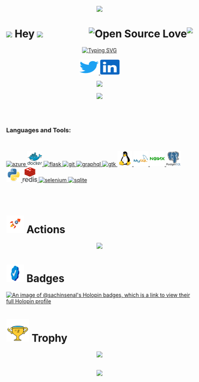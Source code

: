 <!-- Wave -->

<!--  https://github.com/kyechan99/capsule-render  -->


<p align="center">
    <img src="https://capsule-render.vercel.app/api?type=Waving&color=timeGradient&height=160&animation=fadeIn&section=header&text=sachinsenal0x64&fontSize=40&fontAlignY=35"/>  
</p>



<!-- Greeting Section -->


<!-- Open Source Badge SVG =  https://github.com/ellerbrock/open-source-badges-->

<!--  Profile Views Counter =  https://github.com/antonkomarev/github-profile-views-counter-->

<!-- Handshake.gif have in /sachinsenal0x64/assets/ folder in this repo -->



# <img src="https://media.giphy.com/media/mGcNjsfWAjY5AEZNw6/giphy.gif" width="50"> Hey <img width="80px" src="https://cdn.jsdelivr.net/gh/sachinsenal0x64/sachinsenal0x64/assets/Handshake.gif"/> <img align="right" src="https://komarev.com/ghpvc/?username=sachinsenal0x64&style=flat&color=blue&label=PROFILE+VIEWS"/>  <img align="right" src="https://badges.frapsoft.com/os/v1/open-source.svg?v=103" alt="Open Source Love">  




<!-- Welcome -->


<!-- https://github.com/DenverCoder1/readme-typing-svg-->


<div align="center">
  <a href="#"><img src="https://readme-typing-svg.demolab.com?font=Satisfy&size=30&pause=1000&color=00B4F7&center=true&vCenter=true&width=900&lines=print(%22Hello%2C%20World!%22);👋Hi+there,I'm+Sachin;I+do+open+source 🍕" alt="Typing SVG"/></a> 
</div>


<br>

<!-- Social -->


<!-- all svgs have in assets folder -->


<div align="center">

   <a href="https://twitter.com/_sachinsenal">
  <img src="/assets/twitter.svg" width="52" height="40" alt="Twitter Profile">
</a>

<a href="https://www.linkedin.com/in/sachin-senal/">
  <img src="/assets/linkedin.svg" width="52" height="40" alt="Linkedin Profile">
</a>
<br>
<p align="center"><img src="https://www.animatedimages.org/data/media/562/animated-line-image-0429.gif" width="400px"/></p>
 
    
</div>

<!-- Snake Graph -->

<!-- Get YML File From .github Folder After Run using Github Actions -->  <!-- or https://dev.to/mishmanners/how-to-enable-github-actions-on-your-profile-readme-for-a-contribution-graph-4l66-->

<p align="center"><img src="https://cdn.jsdelivr.net/gh/sachinsenal0x64/sachinsenal0x64/assets/github-contribution-grid-snake.svg"/></p> 


<br><br>


<p align="left">
</p>

<h3 align="left">Languages and Tools:</h3>
<br>
<p align="left"> <a href="https://azure.microsoft.com/en-in/" target="_blank" rel="noreferrer"> <img src="https://www.vectorlogo.zone/logos/microsoft_azure/microsoft_azure-icon.svg" alt="azure" width="40" height="40"/> </a> <a href="https://www.docker.com/" target="_blank" rel="noreferrer"> <img src="https://raw.githubusercontent.com/devicons/devicon/master/icons/docker/docker-original-wordmark.svg" alt="docker" width="40" height="40"/> </a> <a href="https://flask.palletsprojects.com/" target="_blank" rel="noreferrer"> <img src="https://www.vectorlogo.zone/logos/pocoo_flask/pocoo_flask-icon.svg" alt="flask" width="40" height="40"/> </a> <a href="https://git-scm.com/" target="_blank" rel="noreferrer"> <img src="https://www.vectorlogo.zone/logos/git-scm/git-scm-icon.svg" alt="git" width="40" height="40"/> </a> <a href="https://graphql.org" target="_blank" rel="noreferrer"> <img src="https://www.vectorlogo.zone/logos/graphql/graphql-icon.svg" alt="graphql" width="40" height="40"/> </a> <a href="https://www.gtk.org/" target="_blank" rel="noreferrer"> <img src="https://upload.wikimedia.org/wikipedia/commons/7/71/GTK_logo.svg" alt="gtk" width="40" height="40"/> </a> <a href="https://www.linux.org/" target="_blank" rel="noreferrer"> <img src="https://raw.githubusercontent.com/devicons/devicon/master/icons/linux/linux-original.svg" alt="linux" width="40" height="40"/> </a> <a href="https://www.mysql.com/" target="_blank" rel="noreferrer"> <img src="https://raw.githubusercontent.com/devicons/devicon/master/icons/mysql/mysql-original-wordmark.svg" alt="mysql" width="40" height="40"/> </a> <a href="https://www.nginx.com" target="_blank" rel="noreferrer"> <img src="https://raw.githubusercontent.com/devicons/devicon/master/icons/nginx/nginx-original.svg" alt="nginx" width="40" height="40"/> </a> <a href="https://www.postgresql.org" target="_blank" rel="noreferrer"> <img src="https://raw.githubusercontent.com/devicons/devicon/master/icons/postgresql/postgresql-original-wordmark.svg" alt="postgresql" width="40" height="40"/> </a> <a href="https://www.python.org" target="_blank" rel="noreferrer"> <img src="https://raw.githubusercontent.com/devicons/devicon/master/icons/python/python-original.svg" alt="python" width="40" height="40"/> </a> <a href="https://redis.io" target="_blank" rel="noreferrer"> <img src="https://raw.githubusercontent.com/devicons/devicon/master/icons/redis/redis-original-wordmark.svg" alt="redis" width="40" height="40"/> </a> <a href="https://www.selenium.dev" target="_blank" rel="noreferrer"> <img src="https://raw.githubusercontent.com/detain/svg-logos/780f25886640cef088af994181646db2f6b1a3f8/svg/selenium-logo.svg" alt="selenium" width="40" height="40"/> </a> <a href="https://www.sqlite.org/" target="_blank" rel="noreferrer"> <img src="https://www.vectorlogo.zone/logos/sqlite/sqlite-icon.svg" alt="sqlite" width="40" height="40"/> </a> </p>


<br><br>


<!-- Readme stats -->

<!-- https://github.com/anuraghazra/github-readme-stats -->

<!-- GIF =  https://giphy.com/stickers/PragmaSchool-rocket-pragma-pragmaschool-VJ7gjWkHUVfpXT2PLp -->

# <img src="assets/rocket.gif" width="48" height="48"> Actions

<p align="center"><img src="https://github-readme-stats.vercel.app/api?username=sachinsenal0x64&show_icons=true&theme=tokyonight"/></p>







<!-- Badges -->

<!-- Use giphy.com for Animate Stickers -->

# <img src="https://github.com/sachinsenal0x64/sachinsenal0x64/blob/2552260f849f4bf72664f6e13d9c3158b53b7630/assets/badge.gif" width="48" height="48"> Badges 

[![An image of @sachinsenal's Holopin badges, which is a link to view their full Holopin profile](https://holopin.me/sachinsenal)](https://holopin.io/@sachinsenal)



<!-- Profile Trophy -->

<!-- https://giphy.com/stickers/winner-congratulations-l0Exj6t3iK0Xzv00E or use assets folder in this repo -->

# <img src="assets/actions.gif" width="62" height="62"> Trophy


<div align="center"> <img src="https://github-profile-trophy.vercel.app/?username=sachinsenal0x64&theme=radical&row=1&column=7&no-frame=false&no-bg=false"/> </div>


<br>

<!-- Wave -->

<!--  https://github.com/kyechan99/capsule-render  -->


<p align="center">
    <img src="https://capsule-render.vercel.app/api?type=Waving&color=timeGradient&animation=blinking&height=160&section=footer&text=🐟🐟🐟🐟🐍&fontSize=40&fontAlignY=70"/>
</p>

